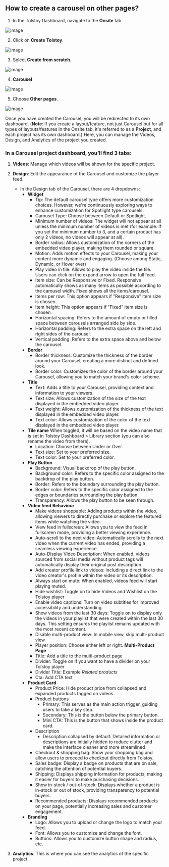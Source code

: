 ## How to create a carousel on other pages?

1. In the Tolstoy Dashboard, navigate to the **Onsite** tab.

![image](https://github.com/GoTolstoy/tolstoy-toly-kb/assets/159800692/c2975d16-d637-41e4-af13-fcd1965befff)


2. Click on **Create Tolstoy**.

![image](https://github.com/GoTolstoy/tolstoy-toly-kb/assets/159800692/5d936be3-88d2-46a3-86bb-f9ea0bfb5643)

   
3. Select **Create from scratch**.

![image](https://github.com/GoTolstoy/tolstoy-toly-kb/assets/159800692/496a60d7-3ca3-4115-89c7-ff87bd9904d5)


4. **Carousel**

![image](https://github.com/GoTolstoy/tolstoy-toly-kb/assets/159800692/f0bb58e1-01fd-4074-96be-8e21c9c23edd)


5. Choose **Other pages**.
   
![image](https://github.com/GoTolstoy/tolstoy-toly-kb/assets/159800692/4c8d45de-2da0-43cc-8b62-59d59318c5c1)


Once you have created the Carousel, you will be redirected to its own dashboard. (**Note**: If you create a layout/feature, not just Carousel but for all types of layouts/features in the Onsite tab, it's referred to as a **Project**, and each project has its own dashboard.) Here, you can manage the Videos, Design, and Analytics of the project you created.

### In a Carousel project dashboard, you’ll find 3 tabs:

1. **Videos**: Manage which videos will be shown for the specific project.
2. **Design**: Edit the appearance of the Carousel and customize the player feed.
   - In the Design tab of the Carousel, there are 4 dropdowns:
     - **Widget**
       - Tip: The default carousel type offers more customization choices. However, we're continuously exploring ways to enhance customization for Spotlight type carousels.
       - Carousel Type: Choose between Default or Spotlight.
       - Minimum number of videos: The widget will not appear at all unless the minimum number of videos is met (for example: If you set the minimum number to 3, and a certain product has only 2 videos, no videos will appear at all).
       - Border radius: Allows customization of the corners of the embedded video player, making them rounded or square.
       - Motion: Adds motion effects to your Carousel, making your content more dynamic and engaging. (Choose among Static, Dynamic, or Hover over)
       - Play video in tile: Allows to play the video inside the tile. Users can click on the expand arrow to open the full feed.
       - Item size: Can be Responsive or Fixed. Responsive automatically shows as many items as possible according to the carousel width. Fixed shows all the items/carousel.
       - Items per row: This option appears if "Responsive" item size is chosen.
       - Item height: This option appears if "Fixed" item size is chosen.
       - Horizontal spacing: Refers to the amount of empty or filled space between carousels arranged side by side.
       - Horizontal padding: Refers to the extra space on the left and right sides of the carousel.
       - Vertical padding: Refers to the extra space above and below the carousel.
     - **Border**
       - Border thickness: Customize the thickness of the border around your Carousel, creating a more distinct and defined look.
       - Border color: Customizes the color of the border around your Carousel, allowing you to match your brand's color scheme.
     - **Title**
       - Text: Adds a title to your Carousel, providing context and information to your viewers.
       - Text size: Allows customization of the size of the text displayed in the embedded video player.
       - Text weight: Allows customization of the thickness of the text displayed in the embedded video player.
       - Text color: Allows customization of the color of the text displayed in the embedded video player.
     - **Tile name** When toggled, it will be based on the video name that is set in Tolstoy Dashboard > Library section (you can also rename the video from there).
       - Location: Choose between Under or Over.
       - Text size: Set to your preferred size.
       - Text color: Set to your preferred color.
     - **Play Button**
       - Background: Visual backdrop of the play button.
       - Background color: Refers to the specific color assigned to the backdrop of the play button.
       - Border: Refers to the boundary surrounding the play button.
       - Border color: Refers to the specific color assigned to the edges or boundaries surrounding the play button.
       - Transparency: Allows the play button to be seen through.
     - **Video feed**
       **Behaviour**
       - Make videos shoppable: Adding products within the video, allowing viewers to directly purchase or explore the featured items while watching the video.
       - View feed in fullscreen: Allows you to view the feed in fullscreen mode, providing a better viewing experience.
       - Auto-scroll to the next video: Automatically scrolls to the next video when the current video has ended, providing a seamless viewing experience.
       - Auto-Display Video Description: When enabled, videos sourced from social media without product tags will automatically display their original post description.
       - Add creator profile link to videos: including a direct link to the video creator's profile within the video or its description.
       - Always start on mute: When enabled, videos feed will start playing muted.
       - Hide wishlist: Toggle on to hide Videos and Wishlist on the Tolstoy player
       - Enable video captions: Turn on video subtitles for improved accessibility and understanding.
       - Show videos from the last 30 days: Toggle on to display only the videos in your playlist that were created within the last 30 days. This setting ensures the playlist remains updated with the most recent content.
       - Disable multi-product view: In mobile view, skip multi-product view
       - Player position: Choose either left or right.
       **Multi-Product Page**
       - Title: Add a title to the multi-product page
       - Divider: Toggle on if you want to have a divider on your Tolstoy player
       - Divider Title: Example _Related products_
       - Cta: Add CTA text
     - **Product Card**
       - Product Price: Hide product price from collapsed and expanded products tagged on videos.
       - Product buttons
         - Primary: This serves as the main action trigger, guiding users to take a key step.
         - Secondary: This is the button below the primary button.
         - Mini CTA: This is the button that shows inside the product card.
       - Description
         - Description collapsed by default: Detailed information or descriptions are initially hidden to reduce clutter and make the interface cleaner and more streamlined
       - Checkout & shopping bag: Show your shopping bag and allow users to proceed to checkout directly from Tolstoy.
       - Sales badge: Display a badge on products that are on sale, catching the attention of potential buyers.
       - Shipping: Displays shipping information for products, making it easier for buyers to make purchasing decisions.
       - Show in-stock / out-of-stock: Displays whether a product is in-stock or out of stock, providing transparency to potential buyers.
       - Recommended products: Displays recommended products on your page, potentially increasing sales and customer engagement.
     - **Branding**
       - Logo: Allows you to upload or change the logo to match your feed.
       - Font: Allows you to customize and change the font.
       - Buttons: Allows you to customize button shape and radius, etc.

3. **Analytics**: This is where you can see the analytics of the specific project.
